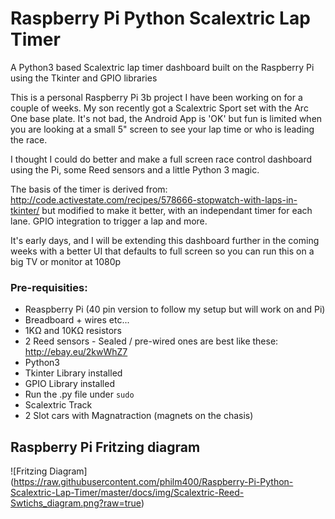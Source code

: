 # Raspberry Pi Python Scalextric Lap Timer
A Python3 based Scalextric lap timer dashboard built on the Raspberry Pi using the Tkinter and GPIO libraries

This is a personal Raspberry Pi 3b project I have been working on for a couple of weeks. My son recently got a Scalextric Sport set with the Arc One base plate. It's not bad, the Android App is 'OK' but fun is limited when you are looking at a small 5" screen to see your lap time or who is leading the race.

I thought I could do better and make a full screen race control dashboard using the Pi, some Reed sensors and a little Python 3 magic.

The basis of the timer is derived from: http://code.activestate.com/recipes/578666-stopwatch-with-laps-in-tkinter/ but modified to make it better, with an independant timer for each lane. GPIO integration to trigger a lap and more.

It's early days, and I will be extending this dashboard further in the coming weeks with a better UI that defaults to full screen so you can run this on a big TV or monitor at 1080p

### Pre-requisities:
* Reaspberry Pi (40 pin version to follow my setup but will work on and Pi)
* Breadboard + wires etc...
* 1KΩ and 10KΩ resistors
* 2 Reed sensors - Sealed / pre-wired ones are best like these: http://ebay.eu/2kwWhZ7
* Python3
* Tkinter Library installed
* GPIO Library installed
* Run the .py file under `sudo`
* Scalextric Track
* 2 Slot cars with Magnatraction (magnets on the chasis)

## Raspberry Pi Fritzing diagram
![Fritzing Diagram]
(https://raw.githubusercontent.com/philm400/Raspberry-Pi-Python-Scalextric-Lap-Timer/master/docs/img/Scalextric-Reed-Swtichs_diagram.png?raw=true)
